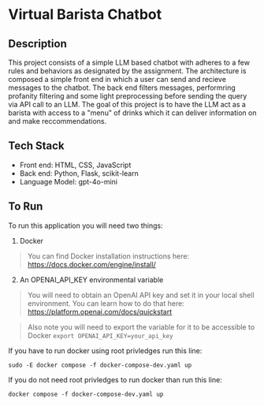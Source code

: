 # Virtual Barista Chatbot

## Description
This project consists of a simple LLM based chatbot with adheres to a few rules and behaviors as designated by the assignment. The architecture is composed a simple front end in which a user can send and recieve messages to the chatbot. The back end filters messages, performring profanity filtering and some light preprocessing before sending the query via API call to an LLM. The goal of this project is to have the LLM act as a barista with access to a "menu" of drinks which it can deliver information on and make reccommendations.

## Tech Stack
- Front end: HTML, CSS, JavaScript
- Back end: Python, Flask, scikit-learn 
- Language Model: gpt-4o-mini

## To Run
To run this application you will need two things:
1. Docker
>You can find Docker installation instructions here: https://docs.docker.com/engine/install/
2. An OPENAI_API_KEY environmental variable
>You will need to obtain an OpenAI API key and set it in your local shell environment. You can learn how to do that here: https://platform.openai.com/docs/quickstart

>Also note you will need to export the variable for it to be accessible to Docker ```export OPENAI_API_KEY=your_api_key```

If you have to run docker using root privledges run this line:
```
sudo -E docker compose -f docker-compose-dev.yaml up
```

If you do not need root privledges to run docker than run this line:
```
docker compose -f docker-compose-dev.yaml up
```
